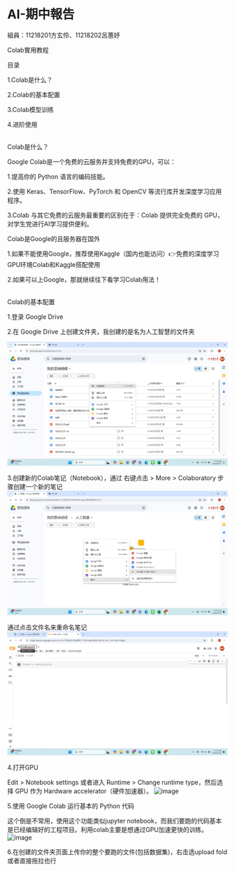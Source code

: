 # AI-期中報告
組員：11218201方玄伶、11218202呂蕙妤

Colab實用教程

目录

1.Colab是什么？

2.Colab的基本配置

3.Colab模型训练

4.进阶使用

<br />
Colab是什么？

Google Colab是一个免费的云服务并支持免费的GPU，可以：

1.提高你的 Python 语言的编码技能。

2.使用 Keras、TensorFlow、PyTorch 和 OpenCV 等流行库开发深度学习应用程序。

3.Colab 与其它免费的云服务最重要的区别在于：Colab 提供完全免费的 GPU，对学生党进行AI学习提供便利。

Colab是Google的且服务器在国外

1.如果不能使用Google，推荐使用Kaggle（国内也能访问）👉免费的深度学习GPU环境Colab和Kaggle搭配使用

2.如果可以上Google，那就继续往下看学习Colab用法！

<br />
Colab的基本配置

1.登录 Google Drive

2.在 Google Drive 上创建文件夹，我创建的是名为人工智慧的文件夹

![image](https://github.com/hy189/AI/blob/111d1455217bcf76793b8287c5bd7d4caeb31888/%E8%9E%A2%E5%B9%95%E6%93%B7%E5%8F%96%E7%95%AB%E9%9D%A2%202024-10-31%20153926.png)

3.创建新的Colab笔记（Notebook），通过 右键点击 > More > Colaboratory 步骤创建一个新的笔记
![image](https://github.com/hy189/AI/blob/02a2c1980f32ed6cba94895d061f2956382804d7/%E8%9E%A2%E5%B9%95%E6%93%B7%E5%8F%96%E7%95%AB%E9%9D%A2%202024-10-31%20154321.png)

通过点击文件名来重命名笔记
![image](https://github.com/hy189/AI/blob/a4c82e8a17c0b19caf5f82e37e687c11a6a6b4fc/%E8%9E%A2%E5%B9%95%E6%93%B7%E5%8F%96%E7%95%AB%E9%9D%A2%202024-10-31%20154910.png)

4.打开GPU

Edit > Notebook settings 或者进入 Runtime > Change runtime type，然后选择 GPU 作为 Hardware accelerator（硬件加速器）。
![image]()

5.使用 Google Colab 运行基本的 Python 代码

这个倒是不常用，使用这个功能类似jupyter notebook，而我们要跑的代码基本是已经编辑好的工程项目。利用colab主要是想通过GPU加速更快的训练。
![image]()

6.在创建的文件夹页面上传你的整个要跑的文件(包括数据集)，右击选upload fold 或者直接拖拉也行
